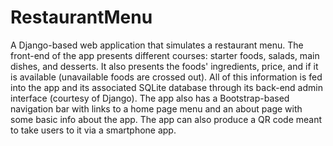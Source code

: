 # RestaurantMenu
A Django-based web application that simulates a restaurant menu. The front-end of the app presents different courses: starter foods, salads, main dishes, and desserts.
It also presents the foods' ingredients, price, and if it is available (unavailable foods are crossed out). All of this information is fed into the app and its associated SQLite database through its back-end admin interface (courtesy of Django).
The app also has a Bootstrap-based navigation bar with links to a home page menu and an about page with some basic info about the app. The app can also produce a QR code meant to take users to it via a smartphone app.
